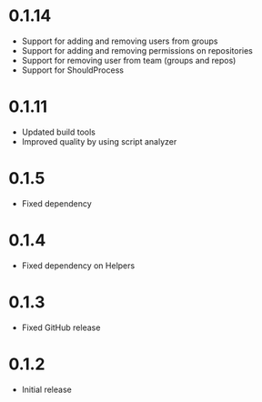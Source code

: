 # 0.1.14

- Support for adding and removing users from groups
- Support for adding and removing permissions on repositories
- Support for removing user from team (groups and repos)
- Support for ShouldProcess

# 0.1.11

- Updated build tools
- Improved quality by using script analyzer

# 0.1.5

- Fixed dependency

# 0.1.4

- Fixed dependency on Helpers

# 0.1.3

- Fixed GitHub release

# 0.1.2

- Initial release
